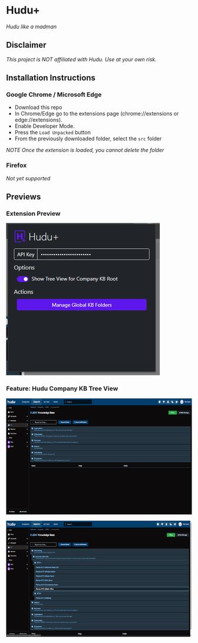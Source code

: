 # Hudu+
_Hudu like a madman_

## Disclaimer

_This project is NOT affiliated with Hudu.  Use at your own risk._

## Installation Instructions

### Google Chrome / Microsoft Edge

* Download this repo
* In Chrome/Edge go to the extensions page (chrome://extensions or edge://extensions).
* Enable Developer Mode.
* Press the `Load Unpacked` button
* From the previously downloaded folder, select the `src` folder

_NOTE Once the extension is loaded, you cannot delete the folder_

### Firefox

_Not yet supported_

## Previews

### Extension Preview

![extension](./assets/extension.png)

### Feature: Hudu Company KB Tree View

![before](./assets/before.png)

![after](./assets/after.png)


